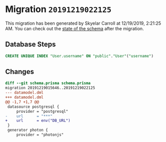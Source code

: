 # Migration `20191219022125`

This migration has been generated by Skyelar Carroll at 12/19/2019, 2:21:25 AM.
You can check out the [state of the schema](./schema.prisma) after the migration.

## Database Steps

```sql
CREATE UNIQUE INDEX "User.username" ON "public"."User"("username")
```

## Changes

```diff
diff --git schema.prisma schema.prisma
migration 20191219015646..20191219022125
--- datamodel.dml
+++ datamodel.dml
@@ -1,7 +1,7 @@
 datasource postgresql {
     provider = "postgresql"
-    url      = "***"
+    url      = env("DB_URL")
 }
 generator photon {
     provider = "photonjs"
```


